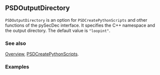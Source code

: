 ## PSDOutputDirectory

`PSDOutputDirectory` is an option for `PSDCreatePythonScripts` and other functions of the pySecDec interface. It specifies the C++ namespace and the output directory. The default value is `"loopint"`.

### See also

[Overview](Extra/FeynHelpers.md), [PSDCreatePythonScripts](PSDCreatePythonScripts.md).

### Examples